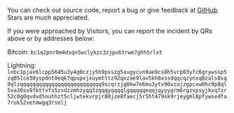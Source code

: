 You can check out source code, report a bug or give feedback at [GitHub](https://github.com/etchedheadplate/area-bc1). Stars are much appreciated.

If you were approached by Visitors, you can report the incident by QRs above or by addresses below:

Bitcoin: `bc1q2pnr0m4dsqn5wclykzc3zjpu6trwm7ghh5rlxt`

Lightning: `lnbc1pjav6lcpp5645u3y4q0czjy5h9psszg5augycvn9ae9cs8h5vrp03yfc6grywssp5zq05lce30yspdnt8eqk7qpupxjxuymtttz92qxzae9lav5kh8xssdqqcqzynxq8zals8sq9qlzqqqqqqqqqqqqqqqqqqqqqqqqqq9scqrzjq0kw7e6mu3ytv90xzajzgpcxw0hc9p8ql5va30sx9fkttvfs5zsdzzmhzyqq3zqqqyqqqqlgqqqqqeqqjqyyygrm6rgzvpsyjkxqfzr52c0g0qvdvd5nuhhzt5cljwtekvrpjr80jze8faecj5r5ht479sk9rjeygml8pfywsedfa7ruk52vetmwgq3rselj`